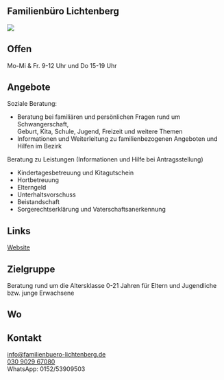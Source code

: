 ## Familienbüro Lichtenberg
  <img id="topmedia" src="images/Familienbuero1.png" />

## Offen
Mo-Mi & Fr. 9-12 Uhr und Do 15-19 Uhr

## Angebote
Soziale Beratung:<br>
-	Beratung bei familiären und persönlichen Fragen rund um Schwangerschaft,<br>
Geburt, Kita, Schule, Jugend, Freizeit und weitere Themen<br>
-	Informationen und Weiterleitung zu familienbezogenen Angeboten und Hilfen im Bezirk<br>

Beratung zu Leistungen (Informationen und Hilfe bei Antragsstellung)<br>
-	Kindertagesbetreuung und Kitagutschein<br>
-	Hortbetreuung<br>
-	Elterngeld<br>
-	Unterhaltsvorschuss<br>
-	Beistandschaft<br>
-	Sorgerechtserklärung und Vaterschaftsanerkennung<br>

## Links
<a target="_blank" href="https://www.familienbuero-lichtenberg.de">Website</a>

## Zielgruppe
Beratung rund um die Altersklasse 0-21 Jahren für Eltern und Jugendliche bzw. junge Erwachsene

## Wo
<div id="gmap"></div>
<script>window.onload = showMap('Große-Leege-Str. 103, 13055 Berlin', 0, 'gmap_mini')</script>

## Kontakt
[info@familienbuero-lichtenberg.de](mailto:info@familienbuero-lichtenberg.de)<br>
<a href="tel:+4930902967080">030 9029 67080 </a><br>
WhatsApp: 0152/53909503
